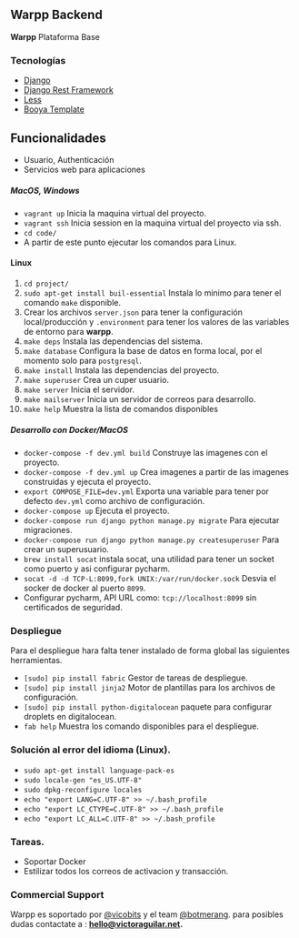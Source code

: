 ## Warpp Backend

**Warpp** Plataforma Base
### Tecnologías

  * [Django](https://www.djangoproject.com/)
  * [Django Rest Framework](http://www.django-rest-framework.org/)
  * [Less](http://compass-style.org/)
  * [Booya Template](http://semantic-ui.com/)

## Funcionalidades
  * Usuario, Authenticación
  * Servicios web para aplicaciones


##### MacOS, Windows

  * `vagrant up` Inicia la maquina virtual del proyecto.
  * `vagrant ssh` Inicia session en la maquina virtual del proyecto via ssh.
  * `cd code/`
  * A partir de este punto ejecutar los comandos para Linux.

#### Linux

  1. `cd project/`
  2. `sudo apt-get install buil-essential` Instala lo minimo para tener el comando `make` disponible.
  3. Crear los archivos `server.json` para tener la configuración local/producción y `.environment`
     para tener los valores de las variables de entorno para **warpp**.
  4. `make deps` Instala las dependencias del sistema.
  5. `make database` Configura la base de datos en forma local, por el momento solo para `postgresql`.
  6. `make install` Instala las dependencias del proyecto.
  7. `make superuser` Crea un cuper usuario.
  8. `make server` Inicia el servidor.
  9. `make mailserver` Inicia un servidor de correos para desarrollo.
  10. `make help` Muestra la lista de comandos disponibles

##### Desarrollo con Docker/MacOS

  * `docker-compose -f dev.yml build` Construye las imagenes con el proyecto.
  * `docker-compose -f dev.yml up` Crea imagenes a partir de las imagenes construidas y ejecuta el proyecto.
  * `export COMPOSE_FILE=dev.yml` Exporta una variable para tener por defecto `dev.yml` como archivo de configuración. 
  * `docker-compose up` Ejecuta el proyecto.
  * `docker-compose run django python manage.py migrate` Para ejecutar migraciones.
  * `docker-compose run django python manage.py createsuperuser` Para crear un superusuario.
  * `brew install socat` instala socat, una utilidad para tener un socket como puerto y asi configurar pycharm.
  * `socat -d -d TCP-L:8099,fork UNIX:/var/run/docker.sock` Desvia el socker de docker al puerto `8099`.
  * Configurar pycharm, API URL como: `tcp://localhost:8099` sin certificados de seguridad.


### Despliegue
Para el despliegue hara falta tener instalado de forma global las siguientes herramientas.

  * `[sudo] pip install fabric` Gestor de tareas de despliegue.
  * `[sudo] pip install jinja2` Motor de plantillas para los archivos de configuración.
  * `[sudo] pip install python-digitalocean` paquete para configurar droplets en digitalocean.
  * `fab help` Muestra los comando disponibles para el despliegue.

### Solución al error del idioma (Linux).
  * `sudo apt-get install language-pack-es`
  * `sudo locale-gen "es_US.UTF-8"`
  * `sudo dpkg-reconfigure locales`  
  * `echo "export LANG=C.UTF-8" >> ~/.bash_profile`  
  * `echo "export LC_CTYPE=C.UTF-8" >> ~/.bash_profile`  
  * `echo "export LC_ALL=C.UTF-8" >> ~/.bash_profile`

### Tareas.
  - Soportar Docker
  - Estilizar todos los correos de activacion y transacción.

### Commercial Support

Warpp es soportado por [@vicobits](http://victoraguilar.net) y el team [@botmerang](http://botmerang.com).
para posibles dudas contactate a : **hello@victoraguilar.net.**
